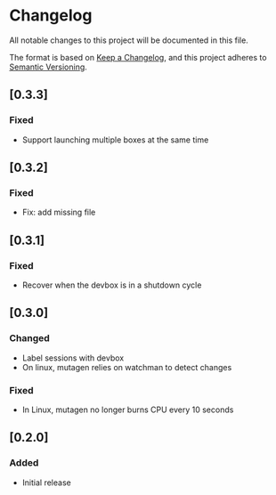 # Changelog
All notable changes to this project will be documented in this file.

The format is based on [Keep a Changelog](https://keepachangelog.com/en/1.0.0/),
and this project adheres to [Semantic Versioning](https://semver.org/spec/v2.0.0.html).

## [0.3.3]
### Fixed
- Support launching multiple boxes at the same time

## [0.3.2]
### Fixed
- Fix: add missing file

## [0.3.1]
### Fixed
- Recover when the devbox is in a shutdown cycle

## [0.3.0]
### Changed
- Label sessions with devbox
- On linux, mutagen relies on watchman to detect changes

### Fixed
- In Linux, mutagen no longer burns CPU every 10 seconds

## [0.2.0]
### Added
- Initial release
